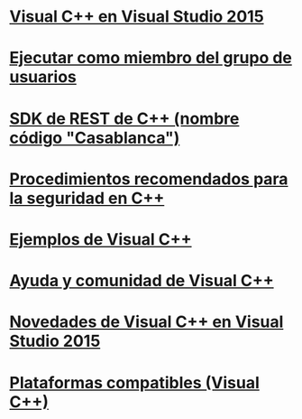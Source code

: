 # [Visual C++ en Visual Studio 2015](visual-cpp-in-visual-studio-2015.md)
# [Ejecutar como miembro del grupo de usuarios](running-as-a-member-of-the-users-group.md)
# [SDK de REST de C++ (nombre código "Casablanca")](cpp-rest-sdk-codename-casablanca.md)
# [Procedimientos recomendados para la seguridad en C++](security-best-practices-for-cpp.md)
# [Ejemplos de Visual C++](visual-cpp-samples.md)
# [Ayuda y comunidad de Visual C++](visual-cpp-help-and-community.md)
# [Novedades de Visual C++ en Visual Studio 2015](what-s-new-for-visual-cpp-in-visual-studio-2015.md)
# [Plataformas compatibles (Visual C++)](supported-platforms-visual-cpp.md)
